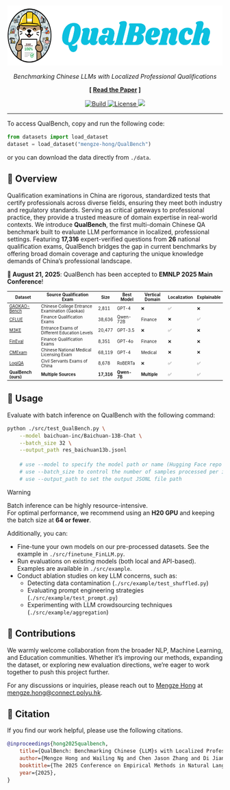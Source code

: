 <p align="center">
  <a href="https://arxiv.org/abs/2505.05225">
    <img src="img/QualBench.png" style="height: 10em" alt="Kawi the SWE-Llama" />
  </a>
</p>


<p align="center">
  <em>Benchmarking Chinese LLMs with Localized Professional Qualifications</em>
</p>

<p align="center"><strong>[&nbsp;<a href="https://arxiv.org/abs/2505.05225">Read the Paper</a>&nbsp;]</strong></p>


<p align="center">
    <a href="https://www.python.org/">
        <img alt="Build" src="https://img.shields.io/badge/python-%3E=_3.10-green.svg?color=purple">
    </a>
    <a href="https://opensource.org/licenses/Apache-2.0">
        <img alt="License" src="https://img.shields.io/badge/License-Apache_2.0-blue.svg">
    </a>
    <a href="https://badge.fury.io/py/swebench">
        <img src="https://badge.fury.io/py/swebench.svg">
    </a>
</p>

---

To access QualBench, copy and run the following code:
```python
from datasets import load_dataset
dataset = load_dataset("mengze-hong/QualBench")
```
or you can download the data directly from `./data`.


## 📰 Overview
Qualification examinations in China are rigorous, standardized tests that certify professionals across diverse fields, ensuring they meet both industry and regulatory standards. Serving as critical gateways to professional practice, they provide a trusted measure of domain expertise in real-world contexts. We introduce **QualBench**, the first multi-domain Chinese QA benchmark built to evaluate LLM performance in localized, professional settings. Featuring **17,316** expert-verified questions from **26** national qualification exams, QualBench bridges the gap in current benchmarks by offering broad domain coverage and capturing the unique knowledge demands of China’s professional landscape.

**📅 August 21, 2025**: QualBench has been accepted to **EMNLP 2025 Main Conference**!  



<div style="font-size: 70%;">

| Dataset | Source Qualification Exam | Size | Best Model | Vertical Domain | Localization | Explainable |
|---|---------------------------------------------------------------|--------|------------|----------------|--------------|-------------|
| [GAOKAO-Bench](https://github.com/OpenLMLab/GAOKAO-Bench) | Chinese College Entrance Examination (Gaokao) | 2,811 | GPT-4 | ❌ | ✅ | ❌ |
| [CFLUE](https://github.com/aliyun/cflue) | Finance Qualification Exams | 38,636 | Qwen-72B | Finance | ❌ | ✅ |
| [M3KE](https://github.com/tjunlp-lab/M3KE) | Entrance Exams of Different Education Levels | 20,477 | GPT-3.5 | ❌ | ✅ | ❌ |
| [FinEval](https://github.com/SUFE-AIFLM-Lab/FinEval) | Finance Qualification Exams | 8,351 | GPT-4o | Finance | ❌ | ❌ |
| [CMExam](https://github.com/williamliujl/CMExam) | Chinese National Medical Licensing Exam | 68,119 | GPT-4 | Medical | ❌ | ❌ |
| [LogiQA](https://github.com/lgw863/LogiQA-dataset) | Civil Servants Exams of China | 8,678 | RoBERTa | ❌ | ✅ | ✅ |
| **QualBench (ours)** | **Multiple Sources** | **17,316** | **Qwen-7B** | **Multiple** | ✅ | ✅ |

</div>



## 💽 Usage
Evaluate with batch inference on QualBench with the following command:
```bash
python ./src/test_QualBench.py \
    --model baichuan-inc/Baichuan-13B-Chat \
    --batch_size 32 \
    --output_path res_baichuan13b.jsonl

    # use --model to specify the model path or name (Hugging Face repo or local path)
    # use --batch_size to control the number of samples processed per inference batch
    # use --output_path to set the output JSONL file path

```


> [!WARNING]
> Batch inference can be highly resource-intensive.  
> For optimal performance, we recommend using an **H20 GPU** and keeping the batch size at **64 or fewer**.


Additionally, you can:  
* Fine-tune your own models on our pre-processed datasets. See the example in `./src/finetune_FinLLM.py`.  
* Run evaluations on existing models (both local and API-based). Examples are available in `./src/example`.  
* Conduct ablation studies on key LLM concerns, such as:  
  * Detecting data contamination (`./src/example/test_shuffled.py`)  
  * Evaluating prompt engineering strategies (`./src/example/test_prompt.py`)  
  * Experimenting with LLM crowdsourcing techniques (`./src/example/aggregation`)  






## 🚀 Contributions
We warmly welcome collaboration from the broader NLP, Machine Learning, and Education communities. Whether it’s improving our methods, expanding the dataset, or exploring new evaluation directions, we’re eager to work together to push this project further. 

For any discussions or inquiries, please reach out to [Mengze Hong](https://mengze-hong.github.io/) at mengze.hong@connect.polyu.hk.

## 📂 Citation

If you find our work helpful, please use the following citations.

```bibtex
@inproceedings{hong2025qualbench,
    title={QualBench: Benchmarking Chinese {LLM}s with Localized Professional Qualifications for Vertical Domain Evaluation},
    author={Mengze Hong and Wailing Ng and Chen Jason Zhang and Di Jiang},
    booktitle={The 2025 Conference on Empirical Methods in Natural Language Processing},
    year={2025},
}
```
